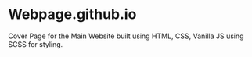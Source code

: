 # Webpage.github.io


Cover Page for the Main Website built using HTML, CSS, Vanilla JS using SCSS for styling.
